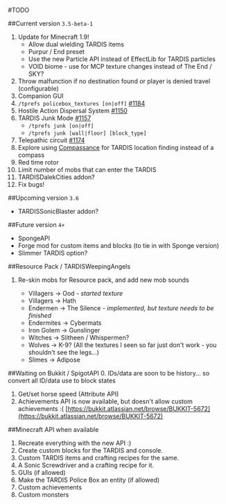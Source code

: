 #TODO

##Current version `3.5-beta-1`
1. Update for Minecraft 1.9!
   * Allow dual wielding TARDIS items
   * Purpur / End preset
   * Use the new Particle API instead of EffectLib for TARDIS particles
   * VOID biome - use for MCP texture changes instead of The End / SKY?
2. Throw malfunction if no destination found or player is denied travel (configurable)
3. Companion GUI
4. `/tprefs policebox_textures [on|off]` [#1184](http://dev.bukkit.org/bukkit-plugins/tardis/tickets/1184-player-preference-for-setting-biome/)
5. Hostile Action Dispersal System [#1150](http://dev.bukkit.org/bukkit-plugins/tardis/tickets/1150-hads2-hostile-action-dispersal-system/)
6. TARDIS Junk Mode [#1157](http://dev.bukkit.org/bukkit-plugins/tardis/tickets/1157-normal-tardis-junk-mode/)
   * `/tprefs junk [on|off]`
   * `/tprefs junk [wall|floor] [block_type]`
7. Telepathic circuit [#1174](http://dev.bukkit.org/bukkit-plugins/tardis/tickets/1174-tardis-commands-applies-to-the-one-which-you-are-in/#comments)
8. Explore using [Compassance](https://www.spigotmc.org/resources/compassance.18327/) for TARDIS location finding instead of a compass
9. Red time rotor
10. Limit number of mobs that can enter the TARDIS
11. TARDISDalekCities addon?
12. Fix bugs!

##Upcoming version `3.6`
* TARDISSonicBlaster addon?


##Future version `4+`
* SpongeAPI
* Forge mod for custom items and blocks (to tie in with Sponge version)
* Slimmer TARDIS option?

##Resource Pack / TARDISWeepingAngels

1. Re-skin mobs for Resource pack, and add new mob sounds

   * Villagers -> Ood - _started texture_
   * Villagers -> Hath
   * Endermen -> The Silence - _implemented, but texture needs to be finished_
   * Endermites -> Cybermats
   * Iron Golem -> Gunslinger
   * Witches -> Slitheen / Whispermen?
   * Wolves -> K-9? (All the textures I seen so far just don't work - you shouldn't see the legs...)
   * Slimes -> Adipose

##Waiting on Bukkit / SpigotAPI
0. IDs/data are soon to be history... so convert all ID/data use to block states 
1. Get/set horse speed (Attribute API)
2. Achievements API is now available, but doesn't allow custom achievements :( [https://bukkit.atlassian.net/browse/BUKKIT-5672](https://bukkit.atlassian.net/browse/BUKKIT-5672)

##Minecraft API when available
1. Recreate everything with the new API :)
2. Create custom blocks for the TARDIS and console.
3. Custom TARDIS items and crafting recipes for the same.
4. A Sonic Screwdriver and a crafting recipe for it.
5. GUIs (if allowed)
6. Make the TARDIS Police Box an entity (if allowed)
7. Custom achievements
8. Custom monsters
